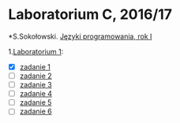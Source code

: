 # Laboratorium C, 2016/17

*S.Sokołowski.
[Języki programowania, rok I](https://inf.ug.edu.pl/~stefan/Dydaktyka/JezProg/)

1.[Laboratorium 1](lab01):
* [x] [zadanie 1](lab01/zad1.c)
* [ ] [zadanie 2](lab01/zad2.c)
* [ ] [zadanie 3](lab01/zad3.c)
* [ ] [zadanie 4](lab01/zad4.c)
* [ ] [zadanie 5](lab01/zad5.c)
* [ ] [zadanie 6](lab01/zad6.c)
